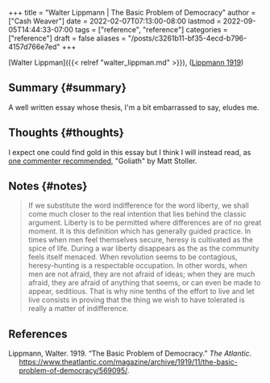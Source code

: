+++
title = "Walter Lippmann | The Basic Problem of Democracy"
author = ["Cash Weaver"]
date = 2022-02-07T07:13:00-08:00
lastmod = 2022-09-05T14:44:33-07:00
tags = ["reference", "reference"]
categories = ["reference"]
draft = false
aliases = "/posts/c3261b11-bf35-4ecd-b796-4157d766e7ed"
+++

[Walter Lippman]({{< relref "walter_lippman.md" >}}), (<a href="#citeproc_bib_item_1">Lippmann 1919</a>)


## Summary {#summary}

A well written essay whose thesis, I'm a bit embarrassed to say, eludes me.


## Thoughts {#thoughts}

I expect one could find gold in this essay but I think I will instead read, as [one commenter recommended](https://news.ycombinator.com/item?id=21896607), "Goliath" by Matt Stoller.


## Notes {#notes}

> If we substitute the word indifference for the word liberty, we shall come much closer to the real intention that lies behind the classic argument. Liberty is to be permitted where differences are of no great moment. It is this definition which has generally guided practice. In times when men feel themselves secure, heresy is cultivated as the spice of life. During a war liberty disappears as the as the community feels itself menaced. When revolution seems to be contagious, heresy-hunting is a respectable occupation. In other words, when men are not afraid, they are not afraid of ideas; when they are much afraid, they are afraid of anything that seems, or can even be made to appear, seditious. That is why nine tenths of the effort to live and let live consists in proving that the thing we wish to have tolerated is really a matter of indifference.

## References

<style>.csl-entry{text-indent: -1.5em; margin-left: 1.5em;}</style><div class="csl-bib-body">
  <div class="csl-entry"><a id="citeproc_bib_item_1"></a>Lippmann, Walter. 1919. “The Basic Problem of Democracy.” <i>The Atlantic</i>. <a href="https://www.theatlantic.com/magazine/archive/1919/11/the-basic-problem-of-democracy/569095/">https://www.theatlantic.com/magazine/archive/1919/11/the-basic-problem-of-democracy/569095/</a>.</div>
</div>
